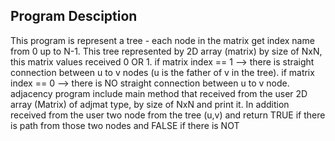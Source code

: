 ## Program Desciption
This program is represent a tree - each node in the matrix get index name from 0 up to N-1.
This tree represented by 2D array (matrix) by size of NxN, this matrix values received 0 OR 1.
if matrix index == 1 --> there is straight connection between u to v nodes (u is the father of v in the tree).
if matrix index == 0 --> there is NO straight connection between u to v node.
adjacency program include main method that received from the user 2D array (Matrix) of adjmat type, by size of NxN and print it. 
In addition received from the user two node from the tree (u,v) and return TRUE if there is path from those two nodes and FALSE if there is NOT

